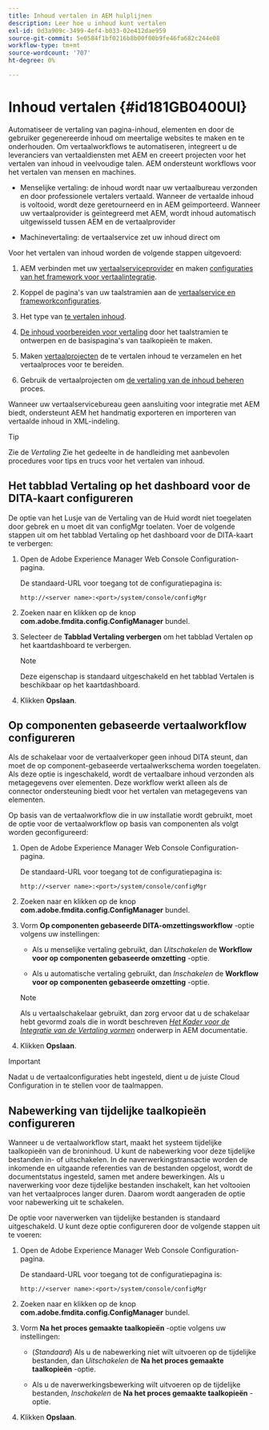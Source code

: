 ```yaml
---
title: Inhoud vertalen in AEM hulplijnen
description: Leer hoe u inhoud kunt vertalen
exl-id: 0d3a909c-3499-4ef4-b033-02e412dae959
source-git-commit: 5e0584f1bf0216b8b00f00b9fe46fa682c244e08
workflow-type: tm+mt
source-wordcount: '707'
ht-degree: 0%

---
```


# Inhoud vertalen {#id181GB0400UI}

Automatiseer de vertaling van pagina-inhoud, elementen en door de gebruiker gegenereerde inhoud om meertalige websites te maken en te onderhouden. Om vertaalworkflows te automatiseren, integreert u de leveranciers van vertaaldiensten met AEM en creeert projecten voor het vertalen van inhoud in veelvoudige talen. AEM ondersteunt workflows voor het vertalen van mensen en machines.

- Menselijke vertaling: de inhoud wordt naar uw vertaalbureau verzonden en door professionele vertalers vertaald. Wanneer de vertaalde inhoud is voltooid, wordt deze geretourneerd en in AEM geïmporteerd. Wanneer uw vertaalprovider is geïntegreerd met AEM, wordt inhoud automatisch uitgewisseld tussen AEM en de vertaalprovider

- Machinevertaling: de vertaalservice zet uw inhoud direct om


Voor het vertalen van inhoud worden de volgende stappen uitgevoerd:

1. AEM verbinden met uw [vertaalserviceprovider](https://helpx.adobe.com/experience-manager/6-5/sites/administering/using/tc-tic.html#ConnectingtoaTranslationServiceProvider) en maken [configuraties van het framework voor vertaalintegratie](https://helpx.adobe.com/experience-manager/6-5/sites/administering/using/tc-tic.html#CreatingaTranslationIntegrationConfiguration).

1. Koppel de pagina&#39;s van uw taalstramien aan de [vertaalservice en frameworkconfiguraties](https://helpx.adobe.com/experience-manager/6-5/sites/administering/using/tc-tic.html#ConfiguringPagesforTranslation).

1. Het type van [te vertalen inhoud](https://helpx.adobe.com/experience-manager/6-5/sites/administering/using/tc-rules.html).

1. [De inhoud voorbereiden voor vertaling](https://helpx.adobe.com/experience-manager/6-5/sites/administering/using/tc-prep.html) door het taalstramien te ontwerpen en de basispagina&#39;s van taalkopieën te maken.

1. Maken [vertaalprojecten](https://helpx.adobe.com/experience-manager/6-5/sites/administering/using/tc-manage.html) de te vertalen inhoud te verzamelen en het vertaalproces voor te bereiden.

1. Gebruik de vertaalprojecten om [de vertaling van de inhoud beheren](https://helpx.adobe.com/experience-manager/6-5/sites/administering/using/tc-manage.html) proces.


Wanneer uw vertaalservicebureau geen aansluiting voor integratie met AEM biedt, ondersteunt AEM het handmatig exporteren en importeren van vertaalde inhoud in XML-indeling.

>[!TIP]
>
> Zie de *Vertaling* Zie het gedeelte in de handleiding met aanbevolen procedures voor tips en trucs voor het vertalen van inhoud.

## Het tabblad Vertaling op het dashboard voor de DITA-kaart configureren

De optie van het Lusje van de Vertaling van de Huid wordt niet toegelaten door gebrek en u moet dit van configMgr toelaten. Voer de volgende stappen uit om het tabblad Vertaling op het dashboard voor de DITA-kaart te verbergen:

1. Open de Adobe Experience Manager Web Console Configuration-pagina.

   De standaard-URL voor toegang tot de configuratiepagina is:

   ```http
   http://<server name>:<port>/system/console/configMgr
   ```

1. Zoeken naar en klikken op de knop **com.adobe.fmdita.config.ConfigManager** bundel.

1. Selecteer de **Tabblad Vertaling verbergen** om het tabblad Vertalen op het kaartdashboard te verbergen.

   >[!NOTE]
   >
   > Deze eigenschap is standaard uitgeschakeld en het tabblad Vertalen is beschikbaar op het kaartdashboard.

1. Klikken **Opslaan**.

## Op componenten gebaseerde vertaalworkflow configureren

Als de schakelaar voor de vertaalverkoper geen inhoud DITA steunt, dan moet de op component-gebaseerde vertaalwerkschema worden toegelaten. Als deze optie is ingeschakeld, wordt de vertaalbare inhoud verzonden als metagegevens over elementen. Deze workflow werkt alleen als de connector ondersteuning biedt voor het vertalen van metagegevens van elementen.

Op basis van de vertaalworkflow die in uw installatie wordt gebruikt, moet de optie voor de vertaalworkflow op basis van componenten als volgt worden geconfigureerd:

1. Open de Adobe Experience Manager Web Console Configuration-pagina.

   De standaard-URL voor toegang tot de configuratiepagina is:

   ```http
   http://<server name>:<port>/system/console/configMgr
   ```

1. Zoeken naar en klikken op de knop **com.adobe.fmdita.config.ConfigManager** bundel.

1. Vorm **Op componenten gebaseerde DITA-omzettingsworkflow** -optie volgens uw instellingen:

   - Als u menselijke vertaling gebruikt, dan *Uitschakelen* de **Workflow voor op componenten gebaseerde omzetting** -optie.

   - Als u automatische vertaling gebruikt, dan *Inschakelen* de **Workflow voor op componenten gebaseerde omzetting** -optie.

   >[!NOTE]
   >
   > Als u vertaalschakelaar gebruikt, dan zorg ervoor dat u de schakelaar hebt gevormd zoals die in wordt beschreven *[Het Kader voor de Integratie van de Vertaling vormen](https://helpx.adobe.com/experience-manager/6-5/sites/administering/using/tc-tic.html)* onderwerp in AEM documentatie.

1. Klikken **Opslaan**.


>[!IMPORTANT]
>
> Nadat u de vertaalconfiguraties hebt ingesteld, dient u de juiste Cloud Configuration in te stellen voor de taalmappen.

## Nabewerking van tijdelijke taalkopieën configureren

Wanneer u de vertaalworkflow start, maakt het systeem tijdelijke taalkopieën van de broninhoud. U kunt de nabewerking voor deze tijdelijke bestanden in- of uitschakelen. In de naverwerkingstransactie worden de inkomende en uitgaande referenties van de bestanden opgelost, wordt de documentstatus ingesteld, samen met andere bewerkingen. Als u naverwerking voor deze tijdelijke bestanden inschakelt, kan het voltooien van het vertaalproces langer duren. Daarom wordt aangeraden de optie voor nabewerking uit te schakelen.

De optie voor naverwerken van tijdelijke bestanden is standaard uitgeschakeld. U kunt deze optie configureren door de volgende stappen uit te voeren:

1. Open de Adobe Experience Manager Web Console Configuration-pagina.

   De standaard-URL voor toegang tot de configuratiepagina is:

   ```http
   http://<server name>:<port>/system/console/configMgr
   ```

1. Zoeken naar en klikken op de knop **com.adobe.fmdita.config.ConfigManager** bundel.

1. Vorm **Na het proces gemaakte taalkopieën** -optie volgens uw instellingen:

   - \(*Standaard*\) Als u de nabewerking niet wilt uitvoeren op de tijdelijke bestanden, dan *Uitschakelen* de **Na het proces gemaakte taalkopieën** -optie.

   - Als u de naverwerkingsbewerking wilt uitvoeren op de tijdelijke bestanden, *Inschakelen* de **Na het proces gemaakte taalkopieën** -optie.

1. Klikken **Opslaan**.
